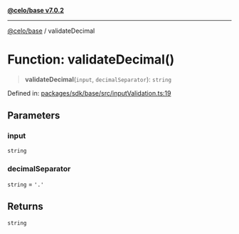 [**@celo/base v7.0.2**](../README.md)

***

[@celo/base](../README.md) / validateDecimal

# Function: validateDecimal()

> **validateDecimal**(`input`, `decimalSeparator`): `string`

Defined in: [packages/sdk/base/src/inputValidation.ts:19](https://github.com/celo-org/developer-tooling/blob/master/packages/sdk/base/src/inputValidation.ts#L19)

## Parameters

### input

`string`

### decimalSeparator

`string` = `'.'`

## Returns

`string`
